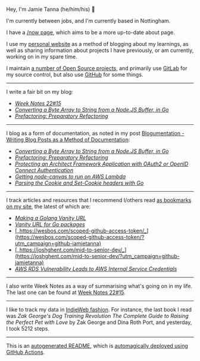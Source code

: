 Hey, I'm Jamie Tanna (he/him/his) 👋

I'm currently between jobs, and I'm currently based in Nottingham.

I have a [/now page](https://www.jvt.me/now/?utm_campaign=github-jamietanna), which aims to be a more up-to-date about page.

I use my [personal website](https://www.jvt.me/?utm_campaign=github-jamietanna) as a method of blogging about my learnings, as well as sharing information about projects I have previously, or am currently, working on in my spare time.

I maintain [a number of Open Source projects](https://www.jvt.me/open-source/?utm_campaign=github-jamietanna), and primarily use [GitLab](https://gitlab.com/jamietanna) for my source control, but also use [GitHub](https://github.com/jamietanna) for some things.

---

I write a fair bit on my blog:


- [_Week Notes 22#15_](https://www.jvt.me/week-notes/2022/15/?utm_campaign=github-jamietanna)
- [_Converting a Byte Array to String from a Node.JS Buffer, in Go_](https://www.jvt.me/posts/2022/04/12/buffer-array-to-string-go/?utm_campaign=github-jamietanna)
- [_Prefactoring: Preparatory Refactoring_](https://www.jvt.me/posts/2022/04/12/prefactor/?utm_campaign=github-jamietanna)

---

I blog as a form of documentation, as noted in my post [Blogumentation - Writing Blog Posts as a Method of Documentation](https://www.jvt.me/posts/2017/06/25/blogumentation/?utm_campaign=github-jamietanna):


- [_Converting a Byte Array to String from a Node.JS Buffer, in Go_](https://www.jvt.me/posts/2022/04/12/buffer-array-to-string-go/?utm_campaign=github-jamietanna)
- [_Prefactoring: Preparatory Refactoring_](https://www.jvt.me/posts/2022/04/12/prefactor/?utm_campaign=github-jamietanna)
- [_Protecting an Architect Framework Application with OAuth2 or OpenID Connect Authentication_](https://www.jvt.me/posts/2022/04/11/architect-oidc-login/?utm_campaign=github-jamietanna)
- [_Getting node-canvas to run on AWS Lambda_](https://www.jvt.me/posts/2022/04/08/node-canvas-lambda/?utm_campaign=github-jamietanna)
- [_Parsing the Cookie and Set-Cookie headers with Go_](https://www.jvt.me/posts/2022/04/07/go-cookie-header/?utm_campaign=github-jamietanna)

---

I track articles and resources that I recommend I/others read [as bookmarks on my site](https://www.jvt.me/kind/bookmarks/?utm_campaign=github-jamietanna), the latest of which are:


- [_Making a Golang Vanity URL_](https://medium.com/@JonNRb/making-a-golang-vanity-url-f56d8eec5f6c?utm_campaign=github-jamietanna)
- [_Vanity URL for Go packages_](https://ayada.dev/posts/vanity-url-for-go-packages/?utm_campaign=github-jamietanna)
- [_https://wesbos.com/scoped-github-access-token/_](https://wesbos.com/scoped-github-access-token/?utm_campaign=github-jamietanna)
- [_https://joshghent.com/mid-to-senior-dev/_](https://joshghent.com/mid-to-senior-dev/?utm_campaign=github-jamietanna)
- [_AWS RDS Vulnerability Leads to AWS Internal Service Credentials_](https://blog.lightspin.io/aws-rds-critical-security-vulnerability?utm_campaign=github-jamietanna)

---

I also write Week Notes as a way of summarising what's going on in my life. The last one can be found at [Week Notes 22#15](https://www.jvt.me/week-notes/2022/15/?utm_campaign=github-jamietanna).

---

I like to track my data in [IndieWeb fashion](https://indieweb.org/why). For instance, the last book I read was _Zak George's Dog Training Revolution The Complete Guide to Raising the Perfect Pet with Love_ by Zak George and Dina Roth Port, and yesterday, I took 5212 steps.

---
This is an [autogenerated README](https://www.jvt.me/posts/2022/01/12/autogenerated-profile-readme/?utm_campaign=github-jamietanna), which is [automagically deployed using GitHub Actions](https://github.com/jamietanna/jamietanna/blob/main/.github/workflows/rebuild.yml).

